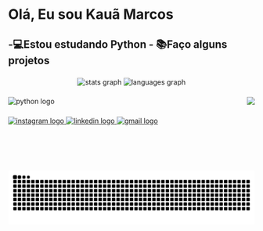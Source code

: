 <h1 align="left">Olá, Eu sou Kauã Marcos</h1>
<h2 allign="left">-💻Estou estudando Python
- 📚Faço alguns projetos</h2>


###

<div align="center">
  <img src="https://github-readme-stats.vercel.app/api?username=KauaMarcos&hide_title=false&hide_rank=false&show_icons=true&include_all_commits=true&count_private=true&disable_animations=false&theme=transparent&locale=en&hide_border=false" height="150" alt="stats graph"  />
  <img src="https://github-readme-stats.vercel.app/api/top-langs?username=KauaMarcos&locale=en&hide_title=false&layout=compact&card_width=320&langs_count=5&theme=tokyonight&hide_border=false" height="150" alt="languages graph"  />
</div>

###

<img align="right" height="150" src="https://media.tenor.com/4P02Cdfd26MAAAAi/baby-yoda-so-cute.gif"  />

###

<div align="left">
  <img src="https://cdn.jsdelivr.net/gh/devicons/devicon/icons/python/python-original.svg" height="30" alt="python logo"  />
  <img width="12" />
</div>

###

<div align="left"><div align="left">
  <a href="https://www.instagram.com/kaua_marcos20?igsh=c2NnNmgzajJobG1s" target="_blank">
    <img src="https://img.shields.io/static/v1?message=Instagram&logo=instagram&label=&color=E4405F&logoColor=white&labelColor=&style=for-the-badge" height="35" alt="instagram logo" />
  </a>
  <a href="https://www.linkedin.com/in/kauã-marcos-1851b7279/" target="_blank">
    <img src="https://img.shields.io/static/v1?message=LinkedIn&logo=linkedin&label=&color=0077B5&logoColor=white&labelColor=&style=for-the-badge" height="35" alt="linkedin logo" />
  </a>
 <a href="&#109;&#97;&#105;&#108;&#116;&#111;&#58;&#107;&#46;&#98;&#114;&#97;&#110;&#99;&#111;&#109;&#101;&#108;&#108;&#111;&#64;&#103;&#109;&#97;&#105;&#108;&#46;&#99;&#111;&#109;" target="_blank">
    <img src="https://img.shields.io/static/v1?message=Gmail&logo=gmail&label=&color=D14836&logoColor=white&labelColor=&style=for-the-badge" height="35" alt="gmail logo" />
  </a>
  
</div>

###

<br clear="both">

<picture align="center">
  <source media="(prefers-color-scheme: dark)" srcset="https://raw.githubusercontent.com/KauaMarcos/KauaMarcos/output/github-contribution-grid-snake-dark.svg">
  <source media="(prefers-color-scheme: light)" srcset="https://raw.githubusercontent.com/KauaMarcos/KauaMarcos/output/github-contribution-grid-snake-dark.svg">
  <img align="center" alt="github contribution grid snake animation" src="https://raw.githubusercontent.com/KauaMarcos/KauaMarcos/output/github-contribution-grid-snake.svg">
</picture>

###
